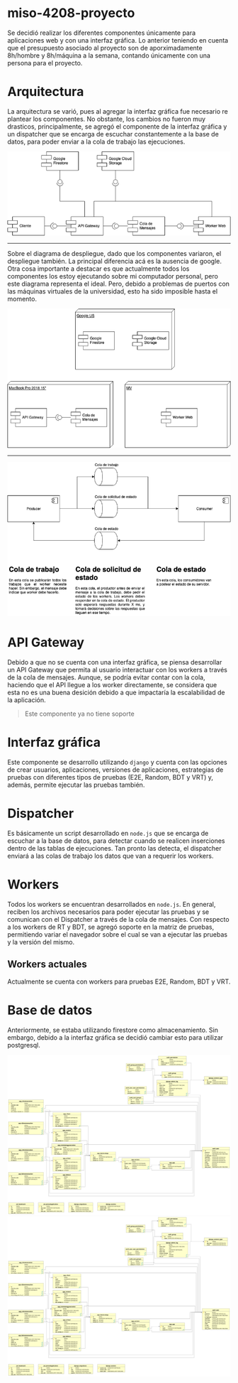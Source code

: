 # miso-4208-proyecto

Se decidió realizar los diferentes componentes únicamente para aplicaciones web y con una interfaz gráfica. Lo anterior teniendo en cuenta que el presupuesto asociado al proyecto son de aporximadamente 8h/hombre y 8h/máquina a la semana, contando únicamente con una persona para el proyecto.

# Arquitectura

La arquitectura se varió, pues al agregar la interfaz gráfica fue necesario re plantear los componentes. No obstante, los cambios no fueron muy drasticos, principalmente, se agregó el componente de la interfaz gráfica y un dispatcher que se encarga de escuchar constantemente a la base de datos, para poder enviar a la cola de trabajo las ejecuciones. 

![](https://raw.githubusercontent.com/matrujillo10/miso-4208-proyecto/master/arquitectura/componentes.png)

<hr>

Sobre el diagrama de despliegue, dado que los componentes variaron, el despliegue también. La principal diferencia acá es la ausencia de google. Otra cosa importante a destacar es que actualmente todos los componentes los estoy ejecutando sobre mi computador personal, pero este diagrama representa el ideal. Pero, debido a problemas de puertos con las máquinas virtuales de la universidad, esto ha sido imposible hasta el momento.

![](https://raw.githubusercontent.com/matrujillo10/miso-4208-proyecto/master/arquitectura/despliegue.png)

<hr>

![](https://raw.githubusercontent.com/matrujillo10/miso-4208-proyecto/master/arquitectura/load_balancing_queues.png)

# API Gateway

Debido a que no se cuenta con una interfaz gráfica, se piensa desarrollar un API Gateway que permita al usuario interactuar con los workers a través de la cola de mensajes. Aunque, se podría evitar contar con la cola, haciendo que el API llegue a los worker directamente, se considera que esta no es una buena desición debido a que impactaría la escalabilidad de la aplicación.

> Este componente ya no tiene soporte

# Interfaz gráfica

Este componente se desarrollo utilizando `django` y cuenta con las opciones de crear usuarios, aplicaciones, versiones de aplicaciones, estrategias de pruebas con diferentes tipos de pruebas (E2E, Random, BDT y VRT) y, además, permite ejecutar las pruebas también.

# Dispatcher

Es básicamente un script desarrollado en `node.js` que se encarga de escuchar a la base de datos, para detectar cuando se realicen inserciones dentro de las tablas de ejecuciones. Tan pronto las detecta, el dispatcher enviará a las colas de trabajo los datos que van a requerir los workers.

# Workers

Todos los workers se encuentran desarrollados en `node.js`. En general, reciben los archivos necesarios para poder ejecutar las pruebas y se comunican con el Dispatcher a través de la cola de mensajes. Con respecto a los workers de RT y BDT, se agregó soporte en la matriz de pruebas, permitiendo variar el navegador sobre el cual se van a ejecutar las pruebas y la versión del mismo.

## Workers actuales

Actualmente se cuenta con workers para pruebas E2E, Random, BDT y VRT.

# Base de datos

Anteriormente, se estaba utilizando firestore como almacenamiento. Sin embargo, debido a la interfaz gráfica se decidió cambiar esto para utilizar postgresql. 


![Diagrama de datos](https://raw.githubusercontent.com/matrujillo10/miso-4208-proyecto/master/arquitectura/DbVisualizer.svg)
<img src="https://raw.githubusercontent.com/matrujillo10/miso-4208-proyecto/master/arquitectura/DbVisualizer.svg">
